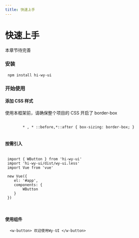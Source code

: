 ```yaml
---
title: 快速上手
---
```


# 快速上手

本章节待完善

### 安装

<pre v-highlight> <code class="sh">npm install hi-wy-ui</code> </pre>

### 开始使用

#### 添加 CSS 样式

使用本框架前，请确保整个项目的 CSS 开启了 border-box
<pre v-highlight>
    <code class="css"> 
        * , * ::before,*::after { box-sizing: border-box; }
    </code> 
</pre>

#### 按需引入

<pre v-highlight>
 <code class="js">
 import { WButton } from 'hi-wy-ui'
 import 'hi-wy-ui/dist/wy-ui.less'
 import Vue from 'vue'

 new Vue({
    el: '#app',
    components: {
        WButton
    }
 })
</code>

</pre>

#### 使用组件

<pre v-highlight> <code> &lt;w-button> 欢迎使用Wy-UI &lt;/w-button> </code> </pre>
